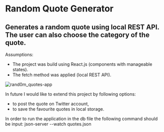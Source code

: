 # Random Quote Generator

## Generates a random quote using local REST API. The user can also choose the category of the quote.  

Assumptions:
- The project was build using React.js (components with manageable states).
- The fetch method was applied (local REST API).

![rand0m_quotes-app](https://user-images.githubusercontent.com/33038305/34851321-c8948284-f729-11e7-823d-603a61bf92cf.png)

In future I would like to extend this project by following options:
- to post the quote on Twitter account,
- to save the favourite quotes in local storage.

In order to run the application in the db file the following command should be input: json-server --watch quotes.json
